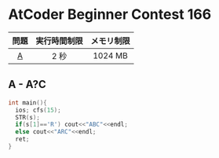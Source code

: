 # AtCoder Beginner Contest 166

| 問題 | 実行時間制限 | メモリ制限 |
|:-:|:-:|:-:|
|[A](#A)|2 秒|1024 MB|

<div class="divider"></div>

## A - A?C <a id="A"></a>
```cpp
int main(){
  ios; cfs(15);
  STR(s);
  if(s[1]=='R') cout<<"ABC"<<endl;
  else cout<<"ARC"<<endl;
  ret;
}
```
